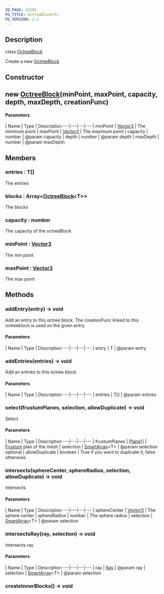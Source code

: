 ```yaml
---
ID_PAGE: 25205
PG_TITLE: OctreeBlock<T>
PG_VERSION: 2.1
---
```

## Description

class [OctreeBlock](/classes/2.3/OctreeBlock)

Create a new [OctreeBlock](/classes/2.3/OctreeBlock)

## Constructor

## new [OctreeBlock](/classes/2.3/OctreeBlock)(minPoint, maxPoint, capacity, depth, maxDepth, creationFunc)



#### Parameters
 | Name | Type | Description
---|---|---|---
 | minPoint | [Vector3](/classes/2.3/Vector3) |   The minimum point
 | maxPoint | [Vector3](/classes/2.3/Vector3) |   The maximum point
 | capacity | number |   @param capacity
 | depth | number |   @param depth
 | maxDepth | number |   @param maxDepth
## Members

### entries : T[]

The entries

### blocks : Array&lt;[OctreeBlock](/classes/2.3/OctreeBlock)&lt;T&gt;&gt;

The blocks

### capacity : number

The capacity of the octreeBlock

### minPoint : [Vector3](/classes/2.3/Vector3)

The min point

### maxPoint : [Vector3](/classes/2.3/Vector3)

The max point

## Methods

### addEntry(entry) &rarr; void

Add an entry to this octree block. The creationFunc linked to this octreeblock is used on the given entry

#### Parameters
 | Name | Type | Description
---|---|---|---
 | entry | T |   @param entry

### addEntries(entries) &rarr; void

Add an entries to this octree block.

#### Parameters
 | Name | Type | Description
---|---|---|---
 | entries | T[] |   @param entries

### select(frustumPlanes, selection, allowDuplicate) &rarr; void

Select

#### Parameters
 | Name | Type | Description
---|---|---|---
 | frustumPlanes | [Plane](/classes/2.3/Plane)[] |   [Frustum](/classes/2.3/Frustum) plan of the mesh
 | selection | [SmartArray](/classes/2.3/SmartArray)&lt;T&gt; |   @param selection
optional | allowDuplicate | boolean |   True if you want to duplicate it, false otherwise.
### intersects(sphereCenter, sphereRadius, selection, allowDuplicate) &rarr; void

Intersects

#### Parameters
 | Name | Type | Description
---|---|---|---
 | sphereCenter | [Vector3](/classes/2.3/Vector3) |   The sphere center
 | sphereRadius | number |   The sphere radius
 | selection | [SmartArray](/classes/2.3/SmartArray)&lt;T&gt; |   @param selection
### intersectsRay(ray, selection) &rarr; void

Intersects ray

#### Parameters
 | Name | Type | Description
---|---|---|---
 | ray | [Ray](/classes/2.3/Ray) |   @param ray
 | selection | [SmartArray](/classes/2.3/SmartArray)&lt;T&gt; |   @param selection
### createInnerBlocks() &rarr; void


